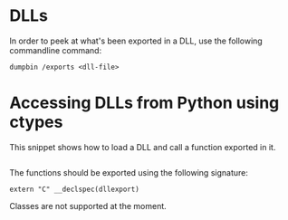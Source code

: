 # DLLs #

In order to peek at what's been exported in a DLL, use the following commandline command:

```
dumpbin /exports <dll-file>
```

# Accessing DLLs from Python using ctypes #

This snippet shows how to load a DLL and call a function exported in it.

```
```

The functions should be exported using the following signature:
```
extern "C" __declspec(dllexport)
```

Classes are not supported at the moment.